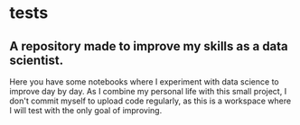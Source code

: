 # tests
## A repository made to improve my skills as a data scientist.
Here you have some notebooks where I experiment with data science to improve day by day.
As I combine my personal life with this small project, I don't commit myself to upload code regularly, as this is a workspace where I will test with the only goal of improving.

